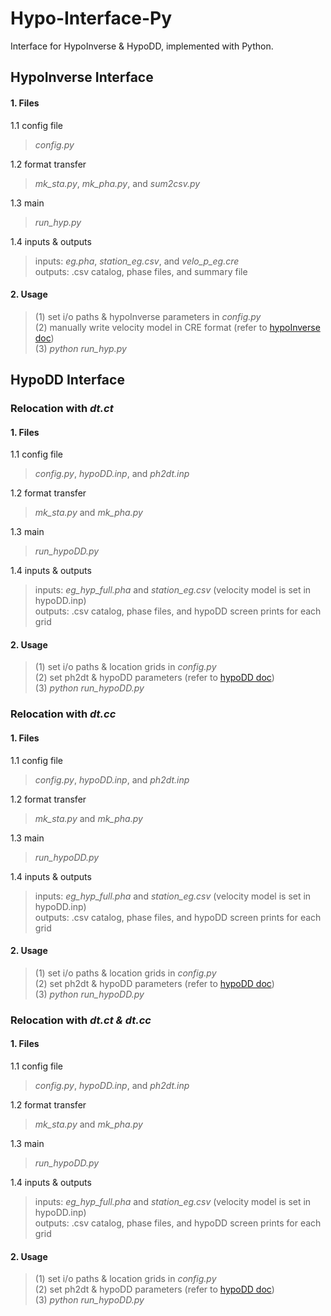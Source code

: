 # Hypo-Interface-Py
Interface for HypoInverse & HypoDD, implemented with Python. <br>

## HypoInverse Interface
#### 1. Files  
1.1 config file  <br>
>*config.py*  <br>

1.2 format transfer  <br>
>*mk_sta.py*, *mk_pha.py*, and *sum2csv.py*  <br>

1.3 main  <br>
>*run_hyp.py*  <br>

1.4 inputs & outputs <br>
>inputs: *eg.pha*, *station_eg.csv*, and *velo_p_eg.cre*  <br>
>outputs: .csv catalog, phase files, and  summary file  <br>

#### 2. Usage
>(1) set i/o paths & hypoInverse parameters in *config.py*  <br>
>(2) manually write velocity model in CRE format (refer to [hypoInverse doc](https://pubs.usgs.gov/of/2002/0171/pdf/of02-171.pdf)) <br>
>(3) *python run_hyp.py*  <br>

## HypoDD Interface  
### Relocation with *dt.ct*  
#### 1. Files
1.1 config file  <br>
>*config.py*, *hypoDD.inp*, and *ph2dt.inp*  <br>

1.2 format transfer  <br>
>*mk_sta.py* and *mk_pha.py*  <br>

1.3 main  <br>
>*run_hypoDD.py*  <br>

1.4 inputs & outputs <br>
>inputs: *eg_hyp_full.pha* and *station_eg.csv* (velocity model is set in hypoDD.inp)  <br>
>outputs: .csv catalog, phase files, and  hypoDD screen prints for each grid  <br>

#### 2. Usage
>(1) set i/o paths & location grids in *config.py*  <br>
>(2) set ph2dt & hypoDD parameters (refer to [hypoDD doc](https://www.ldeo.columbia.edu/~felixw/papers/Waldhauser_OFR2001.pdf)) <br>
>(3) *python run_hypoDD.py*  <br>

### Relocation with *dt.cc*  
#### 1. Files
1.1 config file  <br>
>*config.py*, *hypoDD.inp*, and *ph2dt.inp*  <br>

1.2 format transfer  <br>
>*mk_sta.py* and *mk_pha.py*  <br>

1.3 main  <br>
>*run_hypoDD.py*  <br>

1.4 inputs & outputs <br>
>inputs: *eg_hyp_full.pha* and *station_eg.csv* (velocity model is set in hypoDD.inp)  <br>
>outputs: .csv catalog, phase files, and  hypoDD screen prints for each grid  <br>

#### 2. Usage
>(1) set i/o paths & location grids in *config.py*  <br>
>(2) set ph2dt & hypoDD parameters (refer to [hypoDD doc](https://www.ldeo.columbia.edu/~felixw/papers/Waldhauser_OFR2001.pdf)) <br>
>(3) *python run_hypoDD.py*  <br>

### Relocation with *dt.ct & dt.cc*  
#### 1. Files
1.1 config file  <br>
>*config.py*, *hypoDD.inp*, and *ph2dt.inp*  <br>

1.2 format transfer  <br>
>*mk_sta.py* and *mk_pha.py*  <br>

1.3 main  <br>
>*run_hypoDD.py*  <br>

1.4 inputs & outputs <br>
>inputs: *eg_hyp_full.pha* and *station_eg.csv* (velocity model is set in hypoDD.inp)  <br>
>outputs: .csv catalog, phase files, and  hypoDD screen prints for each grid  <br>

#### 2. Usage
>(1) set i/o paths & location grids in *config.py*  <br>
>(2) set ph2dt & hypoDD parameters (refer to [hypoDD doc](https://www.ldeo.columbia.edu/~felixw/papers/Waldhauser_OFR2001.pdf)) <br>
>(3) *python run_hypoDD.py*  <br>
